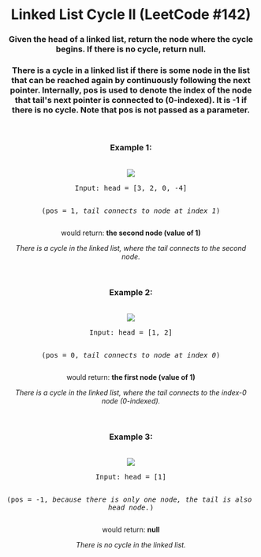 <div align = "center">

# Linked List Cycle II (LeetCode #142)

</div>

<div align = "center">

<h3>Given the head of a linked list, return the node where the cycle begins. If there is no cycle, return null.</h3>

<h3>There is a cycle in a linked list if there is some node in the list that can be reached again by continuously following the next pointer. Internally, pos is used to denote the index of the node that tail's next pointer is connected to (0-indexed). It is -1 if there is no cycle. Note that pos is not passed as a parameter.</h3>
<br>

<h3>Example 1:</h3>
<br>
<img src="https://assets.leetcode.com/uploads/2018/12/07/circularlinkedlist.png">
<pre>Input: head = [3, 2, 0, -4]

(pos = 1, <em>tail connects to node at index 1</em>)</pre>

<p>would return: <strong>the second node (value of 1)</strong></p>
<p><em>There is a cycle in the linked list, where the tail connects to the second node.</em></p>
<br>

<h3>Example 2:</h3>
<br>
<img src="https://assets.leetcode.com/uploads/2018/12/07/circularlinkedlist_test2.png">
<pre>Input: head = [1, 2]

(pos = 0, <em>tail connects to node at index 0</em>)</pre>

<p>would return: <strong>the first node (value of 1)</strong></p>
<p><em>There is a cycle in the linked list, where the tail connects to the index-0 node (0-indexed).</em></p>
<br>

<h3>Example 3:</h3>
<br>
<img src="https://assets.leetcode.com/uploads/2018/12/07/circularlinkedlist_test3.png">
<pre>Input: head = [1]

(pos = -1, <em>because there is only one node, the tail is also the head node.</em>)</pre>

<p>would return: <strong>null</strong></p>
<p><em>There is no cycle in the linked list.</em></p>

</div>
